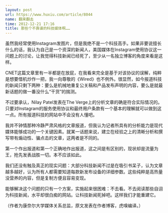 ```yaml
---
layout: post
url: https://www.huxiu.com/article/8044
name: 翻来翻去
time: 2012-12-21 17:16
title: 那些个不靠谱的科技媒体啊……
---
```

虽然我经常使用Instagram发图片，但是我绝不是一个科技高手。如果非要说擅长什么的话，我认为自己是一个资深的新闻人，美国媒体在Instagram使用协议这一问题上的讨论，让我觉得科技新闻已经死了，至少从一名独立博客的角度来看是这样。

CNET这篇文章里有一半都是在放屁，在我看来完全是基于对该协议的误解，纯粹是想要借机炒作一把，我一向尊敬的《Wired》也不例外。很显然，如今报道科技的新闻只剩下两种：要么是机械地重复公关稿和产品发布声明的内容，要么是就最新话题的做一番没什么“干货”的揣测。

不过要承认，Nilay Patel发表在The Verge上的分析文章的确是符合实际情况的。只要对Instagram的服务使用协议和最终用户条款有一个基本的理解就可以做到这一点。所有报道科技的网站中不会没有人懂吧。

我并不钟情那种冷静严肃风格的文章报道，但我认为记者所具有的分析能力是现代媒体能够成功的一个关键因素。就某一话题来说，建立在经验之上的清晰分析和撰写带有煽动性、骗点击的文章，这两者是不同的。

第一个作出报道和第一个正确地作出报道，这之间是有区别的，现状却是流量为王，抢先发表战胜一切。本不应该如此。

我们还没有触及真正的现实问题：大部分科技新闻不过是在吸引书呆子，认为文章越多越好，认为所有人都需要知道每款新发布设备的详细参数。这些纯粹是高热量没营养的内容，但是复制方便且容易变现。

能够解决这个问题的只有一个方案，实施起来很困难：不去看。不去阅读那些自诩为科技新闻，水平却很白痴的网站。让科技新闻死掉吧。这样我们才能重建它。

（作者为康奈尔大学媒体关系总监，原文发表在作者博客，虎嗅编译。）

